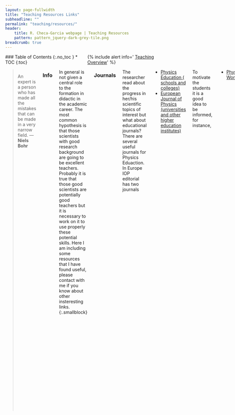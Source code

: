 ```yaml
---
layout: page-fullwidth
title: "Teaching Resources Links"
subheadline: ""
permalink: "teaching/resources/"
header:
    title: R. Checa-Garcia webpage | Teaching Resources
    pattern: pattern_jquery-dark-grey-tile.png
breadcrumb: true
---
```

<div class="row">
<div class="medium-4 medium-push-8 columns" markdown="1">
<div class="panel radius" markdown="1">
### Table of Contents
{:.no_toc }
*  TOC
{:toc}
</div>

<div class="panel radius" markdown="1">
  {% include alert info=' <a href="/teaching/overview/">Teaching Overview</a>' %}
  </div>
  
</div><!-- /.medium-4.columns -->

<div class="medium-8 medium-pull-4 columns" markdown="1">

> An expert is a person who has made all the mistakes that can be made in a very narrow field. ― **Niels Bohr**

### Info

In general is not given a central role to the formation in didactic in the academic career. The most
common hypothesis is that those scientists with good research background are going to be excellent teachers. Probably it is true that those good scientists are potentially good teachers but it is necessary to work on it to use properly these potential skills. Here I am including some resources that I have found useful, please contact with me if you know about other insteresting links.
{:.smallblock}


### Journals

The researcher read about the progress in her/his scientific topics of interest but what about educational
journals? There are several useful journals for Physics Eduaction. In Europe IOP editorial has two journals

- [Physics Education ( schools and colleges)](http://iopscience.iop.org/0031-9120/)
- [European Journal of Physics (universities and other higher education institutes)](http://iopscience.iop.org/0143-0807/)

To motivate the students it is a good idea to be informed, for instance,
- [Physics World](http://iopscience.iop.org/2058-7058/)

In USA there are also several interesting journals

- [American Journal of Physics](http://scitation.aip.org/content/aapt/journal/ajp)
- [Physics Teacher](http://scitation.aip.org/content/aapt/journal/tpt)

A main problem is that all these journals are not open-source. So I recommend to check also arxiv,

- [Popular Physics](http://arxiv.org/list/physics.pop-ph/recent)
- [Physics and Society](http://arxiv.org/list/physics.soc-ph/recent)
- [Physics Education](http://arxiv.org/list/physics.ed-ph/recent)
- [History and Philosophy of Physics](http://arxiv.org/list/physics.hist-ph/recent)

### History and Didactic

This last link is interesting not only because of the topic itself but because the modern didactic of science suggests that the students have an evolution in their understanding and knowledge similar to the historical evolution of the ideas. In this way the initial approach to understand the world is similar to the Aristotelic vision of the Physics, then it changes in a similar way than the history with progressive mental revolutions somehow equivalent to the Kunn historical interpretation. Also the possibility of progress depend on the hability to identify previous ideas that are considered necessaries but however they are hypothesis somehow arbitaries (as commented Einstein about his evolution in the interpreation of the physics ideas).ö

<small markdown="1">[Up to table of contents](#toc)</small>
{: .text-right }

### Mathematics

To teach mathematics at University level I have found several interesting resources. If you speak Spanish then I would recommend you to take a look at:

- [Materiales Docencia Matematicas](http://analisismatematico.ugr.es/pages/docencia/materiales) 

While there also specific publications like:

- [Math Horizons](http://www.maa.org/press/periodicals/math-horizons)

but also are appeling for didactic purposes:

- [MMA Focus](http://www.maa.org/press/periodicals/maa-focus)
- [Mathematics Magazine Horizons](http://www.maa.org/press/periodicals/mathematics-magazine)

<small markdown="1">[Up to table of contents](#toc)</small>
{: .text-right }

### Sport and Physics

There is an Olympic game every year in Spain for the students of Physics in High-Schools. You can check the last problems and their solutions for Spain (in Spanish) at:

- [Olimpiada de Física España](http://www.rsef.es/oef/index.php/problemas-de-la-oef)

an International:

- [2014 International Olympics of Physics](http://ipho2014.kz/loader/fromorg/1)
- [Previous International Olympics of Physics](http://ipho.phy.ntnu.edu.tw/problems-and-solutions_5.html)

In general these problems should be solved correctly by a student of 1 years of Physics at the University. The problems are themself not very difficult and should be easy for a typical student of Physics. All the problems are including the picture that allows to solve the problem. For University students I recommend to do not include any additional help like drawings or notes, in this way the students should be able to take the relevant information to solve the problem (from the text ifself).

</div><!-- /.medium-8.columns -->
</div><!-- /.row -->


